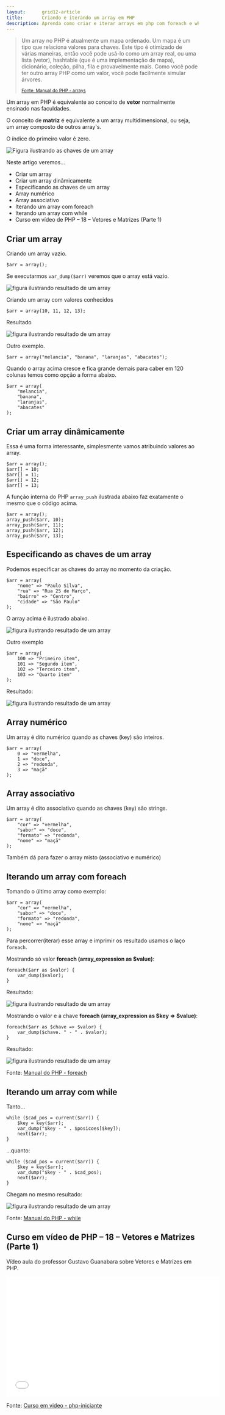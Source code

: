 ```yaml
---
layout:      grid12-article
title:       Criando e iterando um array em PHP
description: Aprenda como criar e iterar arrays em php com foreach e while
---
```



> Um array no PHP é atualmente um mapa ordenado. Um mapa é um tipo que relaciona valores para chaves. Este tipo é 
> otimizado de várias maneiras, então você pode usá-lo como um array real, ou uma lista (vetor), hashtable (que é uma 
> implementação de mapa), dicionário, coleção, pilha, fila e provavelmente mais. Como você pode ter outro array PHP como 
>um valor, você pode facilmente simular árvores.
>
> <small>[Fonte: Manual do PHP - arrays](http://php.net/manual/pt_BR/language.types.array.php "link-externo")</small>

Um array em PHP é equivalente ao conceito de __vetor__ normalmente ensinado nas faculdades.

O conceito de __matriz__ é equivalente a um array multidimensional, ou seja, um array composto de outros array's.

O índice do primeiro valor é zero.

![Figura ilustrando as chaves de um array](indice-zero.jpeg "Figura ilustrando as chaves de um array")

Neste artigo veremos...

- Criar um array
- Criar um array dinâmicamente
- Especificando as chaves de um array
- Array numérico
- Array associativo
- Iterando um array com foreach
- Iterando um array com while
- Curso em vídeo de PHP – 18 – Vetores e Matrizes (Parte 1)


Criar um array
---


Criando um array vazio.

    $arr = array();

Se executarmos `var_dump($arr)` veremos que o array está vazio.

![figura ilustrando resultado de um array](array00.png "figura ilustrando resultado de um array")

Criando um array com valores conhecidos

    $arr = array(10, 11, 12, 13);

Resultado

![figura ilustrando resultado de um array](array01.png "figura ilustrando resultado de um array")

Outro exemplo.

    $arr = array("melancia", "banana", "laranjas", "abacates");

Quando o array acima cresce e fica grande demais para caber em 120 colunas temos como opção a forma abaixo.

    $arr = array(
        "melancia",
        "banana",
        "laranjas",
        "abacates"
    );



Criar um array dinâmicamente
---

Essa é uma forma interessante, simplesmente vamos atribuindo valores ao array.

    $arr = array();
    $arr[] = 10;
    $arr[] = 11;
    $arr[] = 12;
    $arr[] = 13;

A função interna do PHP `array_push` ilustrada abaixo faz exatamente o mesmo que o código acima.

    $arr = array();
    array_push($arr, 10);
    array_push($arr, 11);
    array_push($arr, 12);
    array_push($arr, 13);




Especificando as chaves de um array
---

Podemos especificar as chaves do array no momento da criação.

    $arr = array(
        "nome" => "Paulo Silva",
        "rua" => "Rua 25 de Março",
        "bairro" => "Centro",
        "cidade" => "São Paulo"
    );

O array acima é ilustrado abaixo.

![figura ilustrando resultado de um array](array02.png "figura ilustrando resultado de um array")


Outro exemplo

    $arr = array(
        100 => "Primeiro item",
        101 => "Segundo item",
        102 => "Terceiro item",
        103 => "Quarto item"
    );

Resultado:

![figura ilustrando resultado de um array](array03.png "figura ilustrando resultado de um array")



Array numérico
---

Um array é dito numérico quando as chaves (key) são inteiros.

    $arr = array(
        0 => "vermelha",
        1 => "doce",
        2 => "redonda",
        3 => "maçã"
    );



Array associativo
---

Um array é dito associativo quando as chaves (key) são strings.

    $arr = array(
        "cor" => "vermelha",
        "sabor" => "doce",
        "formato" => "redonda",
        "nome" => "maçã"
    );

Também dá para fazer o array misto (associativo e numérico)



Iterando um array com foreach
---

Tomando o último array como exemplo:

    $arr = array(
        "cor" => "vermelha",
        "sabor" => "doce",
        "formato" => "redonda",
        "nome" => "maçã"
    );

Para percorrer(iterar) esse array e imprimir os resultado usamos o laço `foreach`.

Mostrando só valor __foreach (array_expression as $value)__:

    foreach($arr as $valor) {
        var_dump($valor);
    }

Resultado:

![figura ilustrando resultado de um array](array04.png "figura ilustrando resultado de um array")

Mostrando o valor e a chave __foreach (array_expression as $key => $value)__:

    foreach($arr as $chave => $valor) {
        var_dump($chave. " - " . $valor);
    }

Resultado:

![figura ilustrando resultado de um array](array05.png "figura ilustrando resultado de um array")

Fonte: [Manual do PHP - foreach](http://www.php.net/manual/pt_BR/control-structures.foreach.php "link-externo")




Iterando um array com while
---

Tanto...

    while ($cad_pos = current($arr)) {
        $key = key($arr);
        var_dump("$key - " . $posicoes[$key]);
        next($arr);
    }

...quanto:

    while ($cad_pos = current($arr)) {
        $key = key($arr);
        var_dump("$key - " . $cad_pos);
        next($arr);
    }

Chegam no mesmo resultado:

![figura ilustrando resultado de um array](array05.png "figura ilustrando resultado de um array")


Fonte: [Manual do PHP - while](http://www.php.net/manual/pt_BR/control-structures.while.php "link-externo")


Curso em vídeo de PHP – 18 – Vetores e Matrizes (Parte 1)
---

Vídeo aula do professor Gustavo Guanabara sobre Vetores e Matrizes em PHP.

<iframe width="560" height="315" src="//www.youtube.com/embed/g8Gr2NIMxQQ" frameborder="0" allowfullscreen></iframe>

Fonte: [Curso em video - php-iniciante](http://www.cursoemvideo.com/course/curso-php-iniciante/ "link-externo")